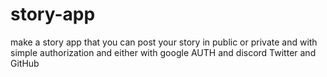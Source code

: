 # story-app

make a story app that you can post your story in public or private and with simple authorization and either with google AUTH and discord Twitter and GitHub
